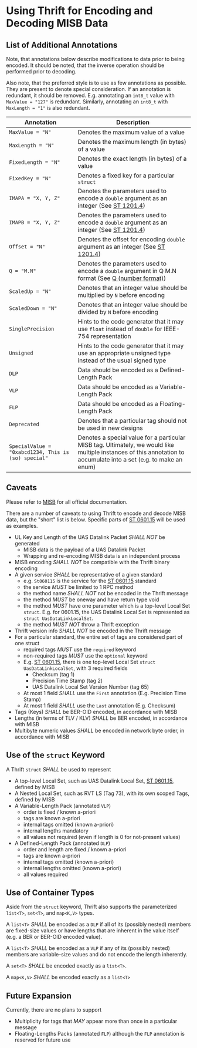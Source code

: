 Using Thrift for Encoding and Decoding MISB Data
================================================ 

List of Additional Annotations
------------------------------

Note, that annotations below describe modifications to data prior to being encoded.
It should be noted, that the inverse operation should be performed prior to decoding.

Also note, that the preferred style is to use as few annotations as possible. They
are present to denote special consideration. If an annotation is redundant, it should be
removed. E.g. annotating an `int8_t` value with `MaxValue = "127"` is redundant. Similarly,
annotating an `int8_t` with `MaxLength = "1"` is also redundant.  

Annotation | Description
--- | ---
`MaxValue = "N"` | Denotes the maximum value of a value
`MaxLength = "N"` | Denotes the maximum length (in bytes) of a value
`FixedLength = "N"` | Denotes the exact length (in bytes) of a value
`FixedKey = "N"` | Denotes a fixed key for a particular `struct`
`IMAPA = "X, Y, Z"` | Denotes the parameters used to encode a `double` argument as an integer (See [ST 1201.4](https://gwg.nga.mil/misb/docs/standards/ST1201.4.pdf))
`IMAPB = "X, Y, Z"` | Denotes the parameters used to encode a `double` argument as an integer (See [ST 1201.4](https://gwg.nga.mil/misb/docs/standards/ST1201.4.pdf))
`Offset = "N"` | Denotes the offset for encoding `double` argument as an integer (See [ST 1201.4](https://gwg.nga.mil/misb/docs/standards/ST1201.4.pdf))
`Q = "M.N"` | Denotes the parameters used to encode a `double` argument in Q M.N format (See [Q (number format)](https://en.wikipedia.org/wiki/Q_(number_format)))
`ScaledUp = "N"` | Denotes that an integer value should be multiplied by `N` before encoding
`ScaledDown = "N"` | Denotes that an integer value should be divided by `N` before encoding
`SinglePrecision` | Hints to the code generator that it may use `float` instead of `double` for IEEE-754 representation
`Unsigned` | Hints to the code generator that it may use an appropriate unsigned type instead of the usual signed type
`DLP` | Data should be encoded as a Defined-Length Pack
`VLP` | Data should be encoded as a Variable-Length Pack
`FLP` | Data should be encoded as a Floating-Length Pack
`Deprecated` | Denotes that a particular tag should not be used in new designs
`SpecialValue = "0xabcd1234, This is (so) special"` | Denotes a special value for a particular MISB tag. Ultimately, we would like multiple instances of this annotation to accumulate into a set (e.g. to make an enum)

Caveats
-------

Please refer to [MISB](https://gwg.nga.mil/misb/st_pubs.html) for all official
documentation. 

There are a number of caveats to using Thrift to encode and decode MISB data,
but the "short" list is below. Specific parts of [ST 0601.15](https://gwg.nga.mil/misb/docs/standards/ST0601.15.pdf)
will be used as examples.

- UL Key and Length of the UAS Datalink Packet *SHALL NOT* be generated
    - MISB data is the payload of a UAS Datalink Packet
    - Wrapping and re-encoding MISB data is an independent process
- MISB encoding *SHALL NOT* be compatible with the Thrift binary encoding
- A given service *SHALL* be representative of a given standard
    - e.g. `St060115` is the service for the [ST 0601.15](https://gwg.nga.mil/misb/docs/standards/ST0601.15.pdf) standard 
    - the service *MUST* be limited to 1 RPC method
    - the method name *SHALL NOT* not be encoded in the Thrift message
    - the method *MUST* be oneway and have return type void
    - the method *MUST* have one parameter which is a top-level Local Set `struct`. E.g. for 0601.15, the UAS Datalink Local Set is represented as `struct UasDataLinkLocalSet`.
    - the method *MUST NOT* throw a Thrift exception
- Thrift version info *SHALL NOT* be encoded in the Thrift message
- For a particular standard, the entire set of tags are considered part of one struct
    - required tags *MUST* use the `required` keyword
    - non-required tags *MUST* use the `optional` keyword
    - E.g. [ST 0601.15](https://gwg.nga.mil/misb/docs/standards/ST0601.15.pdf), there is one top-level Local Set `struct UasDataLinkLocalSet`, with 3 required fields
        - Checksum (tag 1)
        - Precision Time Stamp (tag 2)
        - UAS Datalink Local Set Version Number (tag 65)
    - At most 1 field *SHALL* use the `First` annotation (E.g. Precision Time Stamp)
    - At most 1 field *SHALL* use the `Last` annotation (E.g. Checksum)
- Tags (Keys) *SHALL* be BER-OID encoded, in accordance with MISB 
- Lengths (in terms of TLV / KLV) *SHALL* be BER encoded, in accordance with MISB
- Multibyte numeric values *SHALL* be encoded in network byte order, in accordance with MISB 

Use of the `struct` Keyword
-----------------------------

A Thrift `struct` *SHALL* be used to represent

- A top-level Local Set, such as UAS Datalink Local Set, [ST 0601.15](https://gwg.nga.mil/misb/docs/standards/ST0601.15.pdf), defined by MISB
- A Nested Local Set, such as RVT LS (Tag 73), with its own scoped Tags, defined by MISB 
- A Variable-Length Pack (annotated `VLP`)
    - order is fixed / known a-priori
    - tags are known a-priori
    - internal tags omitted (known a-priori)
    - internal lengths mandatory
    - all values not required (even if length is 0 for not-present values)
- A Defined-Length Pack (annotated `DLP`)
    - order and length are fixed / known a-priori
    - tags are known a-priori
    - internal tags omitted (known a-priori)
    - internal lengths omitted (known a-priori)
    - all values required

Use of Container Types
----------------------

Aside from the `struct` keyword, Thrift also supports the parameterized `list<T>`, `set<T>`, and `map<K,V>` types.

A `list<T>` *SHALL* be encoded as a `DLP` if all of its (possibly nested) members are fixed-size values or have lengths that are inherent in the value itself (e.g. a BER or BER-OID encoded value).

A `list<T>` *SHALL* be encoded as a `VLP` if any of its (possibly nested) members are variable-size values and do not encode the length inherently.

A `set<T>` *SHALL* be encoded exactly as a `list<T>`.

A `map<K,V>` *SHALL* be encoded exactly as a `list<T>`

Future Expansion
----------------

Currently, there are no plans to support

* Multiplicity for tags that *MAY* appear more than once in a particular message 
* Floating-Lengths Packs (annotated `FLP`) although the `FLP` annotation is reserved for future use
